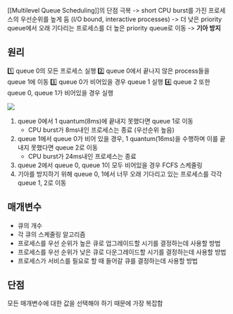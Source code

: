 [[Multilevel Queue Scheduling]]의 단점 극복
-> short CPU burst를 가진 프로세스의 우선순위를 높게 둠 (I/O bound, interactive processes)
-> 더 낮은 priority queue에서 오래 기다리는 프로세스를 더 높은 priority queue로 이동
-> **기아 방지**
## 원리
1️⃣ queue 0의 모든 프로세스 실행
2️⃣ queue 0에서 끝나지 않은 process들을 queue 1에 이동
3️⃣ queue 0가 비어있을 경우 queue 1 실행
4️⃣ queue 2 또한 queue 0, queue 1가 비어있을 경우 실행

![](https://i.imgur.com/z8bpbYS.png)
1. queue 0에서 1 quantum(8ms)에 끝내지 못했다면 queue 1로 이동
	- CPU burst가 8ms내인 프로세스는 종료 (우선순위 높음)
2. queue 1에서 queue 0가 비어 있을 경우, 1 quantum(16ms)을 수행하며 이를 끝내지 못했다면 queue 2로 이동
	- CPU burst가 24ms내인 프로세스는 종료
3. queue 2에서 queue 0, queue 1이 모두 비어있을 경우 FCFS 스케줄링
4. 기아를 방지하기 위해 queue 0, 1에서 너무 오래 기다리고 있는 프로세스를 각각 queue 1, 2로 이동
## 매개변수
- 큐의 개수
- 각 큐의 스케줄링 알고리즘
- 프로세스를 우선 순위가 높은 큐로 업그레이드할 시기를 결정하는데 사용할 방법
- 프로세스를 우선 순위가 낮은 큐로 다운그레이드할 시기를 결정하는데 사용할 방법
- 프로세스가 서비스를 필요로 할 때 들어갈 큐를 결정하는데 사용할 방법
## 단점
모든 매개변수에 대한 값을 선택해야 하기 때문에 가장 복잡함